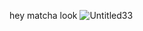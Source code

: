 hey matcha look
 ![Untitled33](https://github.com/user-attachments/assets/ab556a4d-d7a9-4dd3-b30f-1da584813724)

<!---
Oneandonlywemmbu/Oneandonlywemmbu is a ✨ special ✨ repository because its `README.md` (this file) appears on your GitHub profile.
You can click the Preview link to take a look at your changes.
--->
